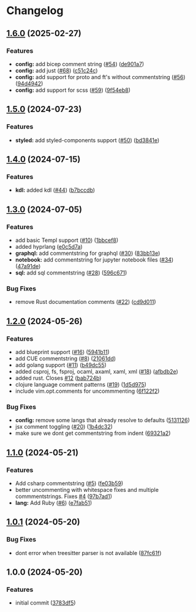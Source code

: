 # Changelog

## [1.6.0](https://github.com/folke/ts-comments.nvim/compare/v1.5.0...v1.6.0) (2025-02-27)


### Features

* **config:** add bicep comment string ([#54](https://github.com/folke/ts-comments.nvim/issues/54)) ([de901a7](https://github.com/folke/ts-comments.nvim/commit/de901a73aa92a972c6318f7c0f6c765e940096d3))
* **config:** add just ([#68](https://github.com/folke/ts-comments.nvim/issues/68)) ([c51c24c](https://github.com/folke/ts-comments.nvim/commit/c51c24ce567002359e8850304a9ba8d89ff63046))
* **config:** add support for proto and ft's without commentstring ([#56](https://github.com/folke/ts-comments.nvim/issues/56)) ([94d4942](https://github.com/folke/ts-comments.nvim/commit/94d494223c5e66c036ecdaad270c5aac6522b017))
* **config:** add support for scss ([#59](https://github.com/folke/ts-comments.nvim/issues/59)) ([9f54eb8](https://github.com/folke/ts-comments.nvim/commit/9f54eb8bddf4dede2f32606479e1b4f2388d6a3a))

## [1.5.0](https://github.com/folke/ts-comments.nvim/compare/v1.4.0...v1.5.0) (2024-07-23)


### Features

* **styled:** add styled-components support ([#50](https://github.com/folke/ts-comments.nvim/issues/50)) ([bd3841e](https://github.com/folke/ts-comments.nvim/commit/bd3841ef19dac0d3aa0240b6a825bcc1edc4bff0))

## [1.4.0](https://github.com/folke/ts-comments.nvim/compare/v1.3.0...v1.4.0) (2024-07-15)


### Features

* **kdl:** added kdl ([#44](https://github.com/folke/ts-comments.nvim/issues/44)) ([b7bccdb](https://github.com/folke/ts-comments.nvim/commit/b7bccdb5d17f92c42d03f2b157ff44fb7a3af888))

## [1.3.0](https://github.com/folke/ts-comments.nvim/compare/v1.2.0...v1.3.0) (2024-07-05)


### Features

* add basic Templ support ([#10](https://github.com/folke/ts-comments.nvim/issues/10)) ([1bbcef8](https://github.com/folke/ts-comments.nvim/commit/1bbcef8a7e0e0b0f75b10eecd427c3d973470649))
* added hyprlang ([e0c5d7a](https://github.com/folke/ts-comments.nvim/commit/e0c5d7a058645f90eed0e9a2b78fae58546e662e))
* **graphql:** add commentstring for graphql ([#30](https://github.com/folke/ts-comments.nvim/issues/30)) ([83bb13e](https://github.com/folke/ts-comments.nvim/commit/83bb13e23985b33e76b6245a1204487bcb581812))
* **notebook:** add commentstring for jupyter notebook files ([#34](https://github.com/folke/ts-comments.nvim/issues/34)) ([47a91de](https://github.com/folke/ts-comments.nvim/commit/47a91dea241579c82b93b004473f7a4586a90c12))
* **sql:** add sql commentstring ([#28](https://github.com/folke/ts-comments.nvim/issues/28)) ([596c671](https://github.com/folke/ts-comments.nvim/commit/596c671190fd944442c99368759e193738d12602))


### Bug Fixes

* remove Rust documentation comments ([#22](https://github.com/folke/ts-comments.nvim/issues/22)) ([cd9d011](https://github.com/folke/ts-comments.nvim/commit/cd9d011259e93a3f635725fe0bcb848da150f3ae))

## [1.2.0](https://github.com/folke/ts-comments.nvim/compare/v1.1.0...v1.2.0) (2024-05-26)


### Features

* add blueprint support ([#16](https://github.com/folke/ts-comments.nvim/issues/16)) ([5941b11](https://github.com/folke/ts-comments.nvim/commit/5941b11a6ce9f207c80798ba85f81ef03cbda84b))
* add CUE commentstring ([#8](https://github.com/folke/ts-comments.nvim/issues/8)) ([21061dd](https://github.com/folke/ts-comments.nvim/commit/21061dd0fc17e20ec640f856e7e84d607aef8a89))
* add golang support ([#11](https://github.com/folke/ts-comments.nvim/issues/11)) ([b49dc55](https://github.com/folke/ts-comments.nvim/commit/b49dc55f60b328e3a4ee3a1c4ed9f7cbe7c949a4))
* added csproj, fs, fsproj, ocaml, axaml, xaml, xml ([#18](https://github.com/folke/ts-comments.nvim/issues/18)) ([afbdb2e](https://github.com/folke/ts-comments.nvim/commit/afbdb2ef457f3f29f7f04c33569b984cf77534ff))
* added rust. Closes [#12](https://github.com/folke/ts-comments.nvim/issues/12) ([bab724b](https://github.com/folke/ts-comments.nvim/commit/bab724b27f9b54bd1791f2b6eb395f96cf5947d8))
* clojure language comment patterns ([#19](https://github.com/folke/ts-comments.nvim/issues/19)) ([1d5d975](https://github.com/folke/ts-comments.nvim/commit/1d5d975bea3eb4252cb04c62bf580041b51b3cd0))
* include vim.opt.comments for uncommmenting ([6f122f2](https://github.com/folke/ts-comments.nvim/commit/6f122f2d2bad57f5e6143c6ca2fb5e0d2151acef))


### Bug Fixes

* **config:** remove some langs that already resolve to defaults ([5131126](https://github.com/folke/ts-comments.nvim/commit/513112633fb0232a5439314f32704a40c78c5d30))
* jsx comment toggling ([#20](https://github.com/folke/ts-comments.nvim/issues/20)) ([1b4dc32](https://github.com/folke/ts-comments.nvim/commit/1b4dc325d00fef4725958f58c778108155765bb1))
* make sure we dont get commentstring from indent ([69321a2](https://github.com/folke/ts-comments.nvim/commit/69321a25797011359dabeade125450f6535af0a1))

## [1.1.0](https://github.com/folke/ts-comments.nvim/compare/v1.0.1...v1.1.0) (2024-05-21)


### Features

* Add csharp commentstring ([#5](https://github.com/folke/ts-comments.nvim/issues/5)) ([fe03b59](https://github.com/folke/ts-comments.nvim/commit/fe03b59c438e5cb4197357467a5d42adfe7fccb3))
* better uncommenting with whitespace fixes and multiple commmentstrings. Fixes [#4](https://github.com/folke/ts-comments.nvim/issues/4) ([97b7ad1](https://github.com/folke/ts-comments.nvim/commit/97b7ad17f737fe7f07ac6a3c918c279dc03347e6))
* **lang:** Add Ruby ([#6](https://github.com/folke/ts-comments.nvim/issues/6)) ([e7fab51](https://github.com/folke/ts-comments.nvim/commit/e7fab51a0b9251512919a71a6cf7423240baf1b8))

## [1.0.1](https://github.com/folke/ts-comments.nvim/compare/v1.0.0...v1.0.1) (2024-05-20)


### Bug Fixes

* dont error when treesitter parser is not available ([87fc61f](https://github.com/folke/ts-comments.nvim/commit/87fc61f065db61e3e229b08765e2ea030c0eaf61))

## 1.0.0 (2024-05-20)


### Features

* initial commit ([3783df5](https://github.com/folke/ts-comments.nvim/commit/3783df57058836a10d658f4c07eadf0237ed3846))
